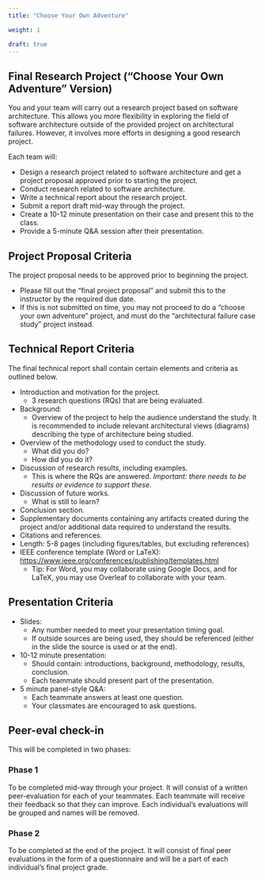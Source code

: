```yaml
---
title: "Choose Your Own Adventure"

weight: 1

draft: true
---
```


## Final Research Project (“Choose Your Own Adventure” Version)

You and your team will carry out a research project based on software architecture. This allows you more flexibility in exploring the field of software architecture outside of the provided project on architectural failures. However, it involves more efforts in designing a good research project.

Each team will:

* Design a research project related to software architecture and get a project proposal approved prior to starting the project. 
* Conduct research related to software architecture.
* Write a technical report about the research project. 
* Submit a report draft mid-way through the project.
* Create a 10-12 minute presentation on their case and present this to the class. 
* Provide a 5-minute Q&A session after their presentation.

## Project Proposal Criteria

The project proposal needs to be approved prior to beginning the project.

* Please fill out the “final project proposal” and submit this to the instructor by the required due date. 
* If this is not submitted on time, you may not proceed to do a “choose your own adventure” project, and must do the “architectural failure case study” project instead.

## Technical Report Criteria

The final technical report shall contain certain elements and criteria as outlined below.

* Introduction and motivation for the project. 
    * 3 research questions (RQs) that are being evaluated.
* Background:
    * Overview of the project to help the audience understand the study. It is recommended to include relevant architectural views (diagrams) describing the type of architecture being studied. 
* Overview of the methodology used to conduct the study. 
    * What did you do? 
    * How did you do it? 
* Discussion of research results, including examples.
    * This is where the RQs are answered. *Important: there needs to be results or evidence to support these.* 
* Discussion of future works.
    * What is still to learn? 
* Conclusion section. 
* Supplementary documents containing any artifacts created during the project and/or additional data required to understand the results. 
* Citations and references. 
* Length: 5-8 pages (including figures/tables, but excluding references)
* IEEE conference template (Word or LaTeX): https://www.ieee.org/conferences/publishing/templates.html 
    * Tip: For Word, you may collaborate using Google Docs, and for LaTeX, you may use Overleaf to collaborate with your team.

## Presentation Criteria

* Slides:
    * Any number needed to meet your presentation timing goal. 
    * If outside sources are being used, they should be referenced (either in the slide the source is used or at the end). 
* 10-12 minute presentation:
    * Should contain: introductions, background, methodology, results, conclusion.
    * Each teammate should present part of the presentation. 
* 5 minute panel-style Q&A:
    * Each teammate answers at least one question.
    * Your classmates are encouraged to ask questions.

## Peer-eval check-in

This will be completed in two phases:

### Phase 1

To be completed mid-way through your project. It will consist of a written peer-evaluation for each of your teammates. Each teammate will receive their feedback so that they can improve. Each individual’s evaluations will be grouped and names will be removed.

### Phase 2

To be completed at the end of the project. It will consist of final peer evaluations in the form of a questionnaire and will be a part of each individual’s final project grade. 